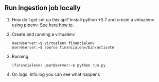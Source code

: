 ## Run ingestion job locally 

1.  How do I get set up this api? Install python +3.7 and create a virtualenv using pipenv:
    [See here how to](https://github.com/pypa/pipenv).

2.  Create and running a virtualenv
    ```
    user@server:~$ virtualenv financialenv 
    user@server:~$ source financialenv/bin/activate
    ```
3. Running:
    ```
    (financialenv) user@server:~$ python run.py 
    ```
   
4. On logs: Info.log you can see what happens